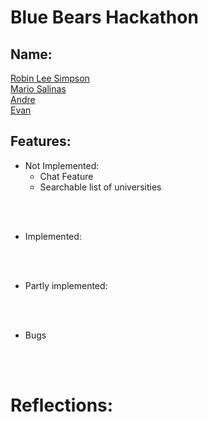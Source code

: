 
# Blue Bears Hackathon

## Name: 

<ins> Robin Lee Simpson  </ins><br />
<ins> Mario Salinas </ins><br />
<ins> Andre </ins><br />
<ins> Evan </ins><br />


## Features:

- Not Implemented:
    - Chat Feature
    - Searchable list of universities

<br><br>

- Implemented:

<br><br>

- Partly implemented:


<br><br>

- Bugs



<br><br>

# Reflections:


<br/><br/>


